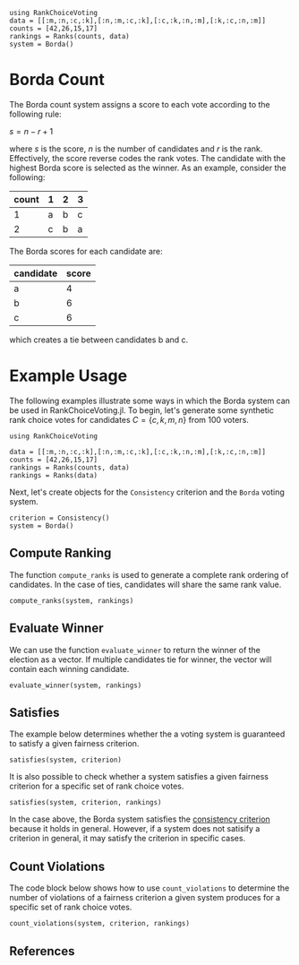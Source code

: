 ```@setup borda_count
using RankChoiceVoting
data = [[:m,:n,:c,:k],[:n,:m,:c,:k],[:c,:k,:n,:m],[:k,:c,:n,:m]]
counts = [42,26,15,17]
rankings = Ranks(counts, data)
system = Borda()
```
# Borda Count

The Borda count system assigns a score to each vote according to the following rule:

$s = n - r + 1$

where $s$ is the score, $n$ is the number of candidates and $r$ is the rank. Effectively, the score reverse codes the rank votes. The candidate with the highest Borda score is selected as the winner. As an example, consider the following:

| count 	| 1 	| 2 	| 3 	|
|-------	|---	|---	|---	|
| 1     	| a 	| b 	| c 	|
| 2     	| c 	| b 	| a 	|

The Borda scores for each candidate are:

| candidate 	| score 	|
|-----------	|-------	|
| a         	| 4     	|
| b         	| 6     	|
| c         	| 6     	|

which creates a tie between candidates b and c. 

# Example Usage

The following examples illustrate some ways in which the Borda system can be used in RankChoiceVoting.jl. To begin, let's generate some synthetic rank choice votes for candidates $C = \{c,k,m,n\}$ from 100 voters. 

```@example borda_count
using RankChoiceVoting 

data = [[:m,:n,:c,:k],[:n,:m,:c,:k],[:c,:k,:n,:m],[:k,:c,:n,:m]]
counts = [42,26,15,17]
rankings = Ranks(counts, data)
rankings = Ranks(data)
```
Next, let's create objects for the `Consistency` criterion and the `Borda` voting system.
```@example borda_count 
criterion = Consistency()
system = Borda()
```

## Compute Ranking
The function `compute_ranks` is used to generate a complete rank ordering of candidates. In the case of ties, candidates will share the same rank value. 
```@example borda_count
compute_ranks(system, rankings)
```

## Evaluate Winner
We can use the function `evaluate_winner` to return the winner of the election as a vector. If multiple candidates tie for winner, the vector will contain each winning candidate.
```@example borda_count
evaluate_winner(system, rankings)
```

## Satisfies
The example below determines whether the a voting system is guaranteed to satisfy a given fairness criterion. 

```@example borda_count
satisfies(system, criterion)
```
It is also possible to check whether a system satisfies a given fairness criterion for a specific set of rank choice votes.
```@example borda_count
satisfies(system, criterion, rankings)
```
In the case above, the Borda system satisfies the [consistency criterion](../criteria/consistency.md) because it holds in general. However, if a system does not satisify a criterion in general, it may satisfy the criterion in specific cases. 

## Count Violations
The code block below shows how to use `count_violations` to determine the number of violations of a fairness criterion a given system produces for a specific set of rank choice votes.
```@example borda_count
count_violations(system, criterion, rankings)
```

## References